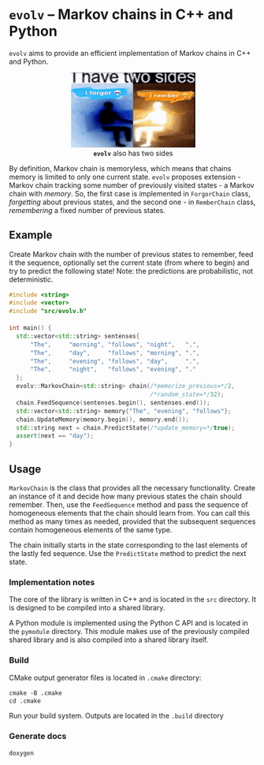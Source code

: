 # `evolv` – Markov chains in C++ and Python

`evolv` aims to provide an efficient implementation of Markov chains in C++ and Python.

<p align="center" width="100%">
    <img src="fig/i-forgor-i-rember.png" width="50%">
    <br>
    <b><code>evolv</code></b> also has two sides
</p>

By definition, Markov chain is memoryless, which means that chains memory is limited to only one current state. `evolv` proposes extension - Markov chain tracking some number
of previously visited states - a Markov chain with *memory*. So, the first case is implemented in `ForgorChain` class, _forgetting_ about previous states, and the second one - in `RemberChain` class, _remembering_ a fixed number of previous states.


## Example

Create Markov chain with the number of previous states to remember, feed it the sequence, optionally set the current state (from where to begin) and try to predict the following state! Note: the predictions are probabilistic, not deterministic.

```c++
#include <string>
#include <vector>
#include "src/evolv.h"

int main() {
  std::vector<std::string> sentenses{
      "The",     "morning", "follows", "night",   ".",
      "The",     "day",     "follows", "morning", ".",
      "The",     "evening", "follows", "day",     ".",
      "The",     "night",   "follows", "evening", "."
  };
  evolv::MarkovChain<std::string> chain(/*memorize_previous=*/2,
                                        /*random_state=*/32);
  chain.FeedSequence(sentenses.begin(), sentenses.end());
  std::vector<std::string> memory{"The", "evening", "follows"};
  chain.UpdateMemory(memory.begin(), memory.end());
  std::string next = chain.PredictState(/*update_memory=*/true);
  assert(next == "day");
}
```


## Usage

`MarkovChain` is the class that provides all the necessary functionality. Create an instance of it and decide how many previous states the chain should remember. Then, use the `FeedSequence` method and pass the sequence of homogeneous elements that the chain should learn from. You can call this method as many times as needed, provided that the subsequent sequences contain homogeneous elements of the same type.

The chain initially starts in the state corresponding to the last elements of the lastly fed sequence. Use the `PredictState` method to predict the next state.


### Implementation notes

The core of the library is written in C++ and is located in the `src` directory. It is designed to be compiled into a shared library.

A Python module is implemented using the Python C API and is located in the `pymodule` directory. This module makes use of the previously compiled shared library and is also compiled into a shared library itself.


### Build

CMake output generator files is located in `.cmake` directory:
```shell
cmake -B .cmake
cd .cmake
```
Run your build system. Outputs are located in the `.build` directory


### Generate docs

```shell
doxygen
```


